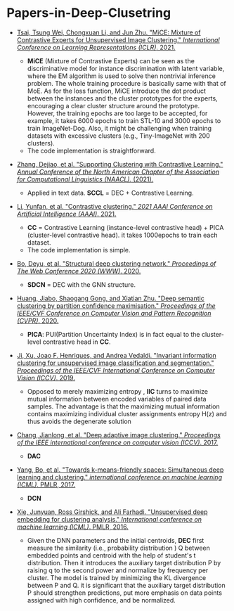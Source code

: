 # Papers-in-Deep-Clusetring
- [Tsai, Tsung Wei, Chongxuan Li, and Jun Zhu. "MiCE: Mixture of Contrastive Experts for Unsupervised Image Clustering." *International Conference on Learning Representations (ICLR)*. 2021.](https://openreview.net/pdf?id=gV3wdEOGy_V)
  - **MiCE** (Mixture of Contrastive Experts) can be seen as the discriminative model for instance discrimination with latent variable, where the EM algorithm is used to solve then nontrivial inference problem. The whole training procedure is basically same with that of MoE. As for the loss function, MiCE introduce the dot product between the instances and the cluster prototypes for the experts, encouraging a clear cluster structure around the prototype. However, the training epochs are too  large to be accepted, for example, it takes 6000 epochs to train STL-10 and 3000 epochs to train ImageNet-Dog. Also, it might be challenging when training datasets with excessive clusters (e.g., Tiny-ImageNet with 200 clusters). 
  - The code implementation is straightforward.

- [Zhang, Dejiao, et al. "Supporting Clustering with Contrastive Learning." *Annual Conference of the North American Chapter of the Association for Computational Linguistics (NAACL).* (2021).](https://arxiv.org/pdf/2103.12953.pdf)
  - Applied in text data. **SCCL** = DEC + Contrastive Learning.

- [Li, Yunfan, et al. "Contrastive clustering." *2021 AAAI Conference on Artificial Intelligence (AAAI)*. 2021.](https://www.aaai.org/AAAI21Papers/AAAI-1352.LiY.pdf)
  - **CC** = Contrastive Learning (instance-level contrastive head) + PICA (cluster-level contrastive head). it takes 1000epochs to train each dataset.
  - The code implementation is simple.
- [Bo, Deyu, et al. "Structural deep clustering network." *Proceedings of The Web Conference 2020 (WWW)*. 2020.](https://dl.acm.org/doi/pdf/10.1145/3366423.3380214?casa_token=htTAxhfH6xkAAAAA:k_Smn2T5LsruzuW4gbdgqEP-BEXBBAbLSCnBwK2ciTKiOSY2sYqiHgHkq2yjCjengkHkS8DF3wuv)
  - **SDCN** = DEC with the GNN structure.
- [Huang, Jiabo, Shaogang Gong, and Xiatian Zhu. "Deep semantic clustering by partition confidence maximisation." *Proceedings of the IEEE/CVF Conference on Computer Vision and Pattern Recognition (CVPR)*. 2020.](https://openaccess.thecvf.com/content_CVPR_2020/papers/Huang_Deep_Semantic_Clustering_by_Partition_Confidence_Maximisation_CVPR_2020_paper.pdf)
  - **PICA**: PUI(Partition Uncertainty Index) is in fact equal to the cluster-level contrastive head in **CC**.
- [Ji, Xu, Joao F. Henriques, and Andrea Vedaldi. "Invariant information clustering for unsupervised image classification and segmentation." *Proceedings of the IEEE/CVF International Conference on Computer Vision (ICCV)*. 2019.](https://openaccess.thecvf.com/content_ICCV_2019/papers/Ji_Invariant_Information_Clustering_for_Unsupervised_Image_Classification_and_Segmentation_ICCV_2019_paper.pdf)
  - Opposed to merely maximizing entropy , **IIC** turns to maximize mutual information  between encoded variables of paired data samples. The advantage is that the maximizing mutual information contains maximizing individual cluster assignments entropy H(z) and thus avoids the degenerate solution
- [Chang, Jianlong, et al. "Deep adaptive image clustering." *Proceedings of the IEEE international conference on computer vision (ICCV)*. 2017.](https://openaccess.thecvf.com/content_ICCV_2017/papers/Chang_Deep_Adaptive_Image_ICCV_2017_paper.pdf)
  - **DAC**
- [Yang, Bo, et al. "Towards k-means-friendly spaces: Simultaneous deep learning and clustering." *international conference on machine learning (ICML)*. PMLR, 2017.](http://proceedings.mlr.press/v70/yang17b/yang17b.pdf)
  - **DCN**
- [Xie, Junyuan, Ross Girshick, and Ali Farhadi. "Unsupervised deep embedding for clustering analysis." *International conference on machine learning (ICML)*. PMLR, 2016.](http://proceedings.mlr.press/v48/xieb16.pdf)
  - Given the DNN parameters and the initial centroids, **DEC** first measure the similarity (i.e., probability distribution ) Q between embedded points and centroid with the help of student's t distribution. Then it introduces the auxiliary target distribution P by raising q to the second power and normalize by frequency per cluster.  The model is trained by minimizing the KL divergence between P and Q. it is significant that the auxiliary target distribution P should strengthen predictions, put more emphasis on data points assigned with high confidence, and be normalized.
